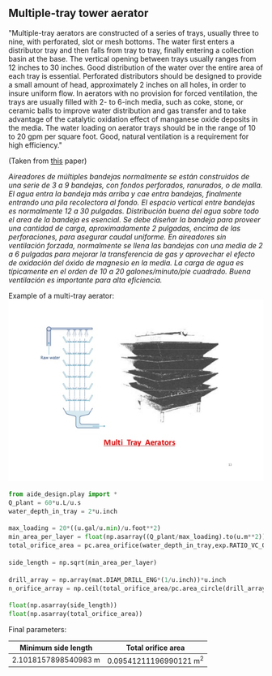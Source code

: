 

## Multiple-tray tower aerator
"Multiple-tray aerators are constructed of a series of trays, usually three
to nine, with perforated, slot or mesh bottoms. The water first enters a distributor tray and then falls from tray to tray, finally entering a collection basin at the
base. The vertical opening between trays usually
ranges from 12 inches to 30 inches. Good distribution
of the water over the entire area of each tray is essential. Perforated distributors should be designed to provide a small amount of head, approximately 2 inches
on all holes, in order to insure uniform flow. In aerators with no provision for forced ventilation, the trays are usually filled with 2- to 6-inch media, such as coke,
stone, or ceramic balls to improve water distribution
and gas transfer and to take advantage of the catalytic
oxidation effect of manganese oxide deposits in the
media. The water loading on aerator trays should be in
the range of 10 to 20 gpm per square foot. Good, natural ventilation is a requirement for high efficiency."

(Taken from [this](http://ec.europa.eu/echo/files/evaluation/watsan2005/annex_files/USACE/USACE6%20-%20Water%20Treatment.pdf) paper)


*Aireadores de múltiples bandejas normalmente se están construidos de una serie de 3 a 9 bandejas, con fondos perforados, ranurados, o de malla. El agua entra la bandeja más arriba y cae entra bandejas, finalmente entrando una pila recolectora al fondo. El espacio vertical entre bandejas es normalmente 12 a 30 pulgadas. Distribución buena del agua sobre todo el area de la bandeja es esencial. Se debe diseñar la bandeja para proveer una cantidad de carga, aproximadamente 2 pulgadas, encima de las perforaciones, para asegurar caudal uniforme. En aireadores sin ventilación forzada, normalmente se llena las bandejas con una media de 2 a 6 pulgadas para mejorar la transferencia de gas y aprovechar el efecto de oxidación del óxido de magnesio en la media. La carga de agua es típicamente en el orden de 10 a 20 galones/minuto/pie cuadrado. Buena ventilación es importante para alta eficiencia.*

Example of a multi-tray aerator:
![multi-tray](images/multi_tray_aerator.jpg)


```python
from aide_design.play import *
Q_plant = 60*u.L/u.s
water_depth_in_tray = 2*u.inch

max_loading = 20*((u.gal/u.min)/u.foot**2)
min_area_per_layer = float(np.asarray((Q_plant/max_loading).to(u.m**2)))
total_orifice_area = pc.area_orifice(water_depth_in_tray,exp.RATIO_VC_ORIFICE,Q_plant)

side_length = np.sqrt(min_area_per_layer)

drill_array = np.array(mat.DIAM_DRILL_ENG*(1/u.inch))*u.inch
n_orifice_array = np.ceil(total_orifice_area/pc.area_circle(drill_array))

float(np.asarray(side_length))
float(np.asarray(total_orifice_area))
```
Final parameters:

| Minimum side length | Total orifice area |
| ----------------- | ------------------ |
|2.1018157898540983 m|0.09541211196990121 m<sup>2</sup>|
